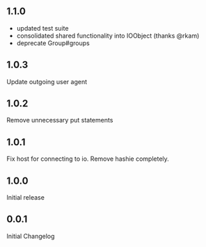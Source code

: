 1.1.0
----
- updated test suite
- consolidated shared functionality into IOObject (thanks @rkam)
- deprecate Group#groups

1.0.3
----
Update outgoing user agent

1.0.2
----
Remove unnecessary put statements

1.0.1
----
Fix host for connecting to io.
Remove hashie completely.

1.0.0
----
Initial release

0.0.1
----
Initial Changelog
